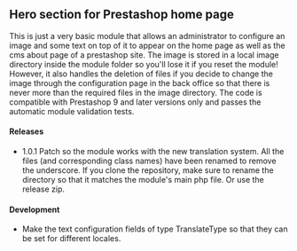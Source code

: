 ## Hero section for Prestashop home page

This is just a very basic module that allows an administrator to configure an image and some text on top of it to appear on the home page as well as the cms about page of a prestashop site.
The image is stored in a local image directory inside the module folder so you'll lose it if you reset the module!
However, it also handles the deletion of files if you decide to change the image through the configuration page in the back office so that there is never more than the required files in the image directory.
The code is compatible with Prestashop 9 and later versions only and passes the automatic module validation tests. 

#### Releases

- 1.0.1 Patch so the module works with the new translation system. All the files (and corresponding class names) have been renamed to remove the underscore. If you clone the repository, make sure to rename the directory so that it matches the module's main php file. Or use the release zip.

#### Development

- Make the text configuration fields of type TranslateType so that they can be set for different locales.
